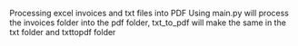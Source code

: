 Processing excel invoices and txt files into PDF
Using main.py will process the invoices folder into the pdf folder, txt_to_pdf will make the same in the txt folder and txttopdf folder
